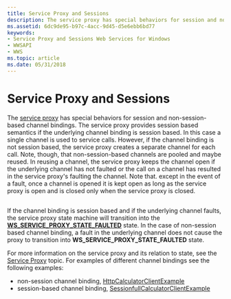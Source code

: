 ```yaml
---
title: Service Proxy and Sessions
description: The service proxy has special behaviors for session and non-session-based channel bindings.
ms.assetid: 6dc9de95-b97c-4acc-9d45-d5e6ebb6bd77
keywords:
- Service Proxy and Sessions Web Services for Windows
- WWSAPI
- WWS
ms.topic: article
ms.date: 05/31/2018
---
```


# Service Proxy and Sessions

The [service proxy](service-proxy.md) has special behaviors for session and non-session-based channel bindings. The service proxy provides session based semantics if the underlying channel binding is session based. In this case a single channel is used to service calls. However, if the channel binding is not session based, the service proxy creates a separate channel for each call. Note, though, that non-session-based channels are pooled and maybe reused. In reusing a channel, the service proxy keeps the channel open if the underlying channel has not faulted or the call on a channel has resulted in the service proxy's faulting the channel. Note that. except in the event of a fault, once a channel is opened it is kept open as long as the service proxy is open and is closed only when the service proxy is closed.

## 

If the channel binding is session based and if the underlying channel faults, the service proxy state machine will transition into the [**WS\_SERVICE\_PROXY\_STATE\_FAULTED**](/windows/desktop/api/WebServices/ne-webservices-ws_service_proxy_state) state. In the case of non-session based channel binding, a fault in the underlying channel does not cause the proxy to transition into **WS\_SERVICE\_PROXY\_STATE\_FAULTED** state.

For more information on the service proxy and its relation to state, see the [Service Proxy](service-proxy.md) topic. For examples of different channel bindings see the following examples:

-   non-session channel binding, [HttpCalculatorClientExample](httpcalculatorclientexample.md)
-   session-based channel binding, [SessionfullCalculatorClientExample](sessionfullcalculatorclientexample.md)

 

 




